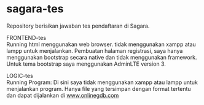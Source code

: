 # sagara-tes

Repository berisikan jawaban tes pendaftaran di Sagara.

FRONTEND-tes<br>
Running html menggunakan web browser. tidak menggunakan xampp atau lampp untuk menjalankan. Pembuatan halaman registrasi, saya hanya menggunakan bootstrap secara native dan tidak menggunakan framework. Untuk tema bootstrap saya menggunakan AdminLTE version 3.

LOGIC-tes<br>
Running Program: Di sini saya tidak menggunakan xampp atau lampp untuk menjalankan program. Hanya file yang tersimpan dengan format tertentu dan dapat dijalankan di www.onlinegdb.com
